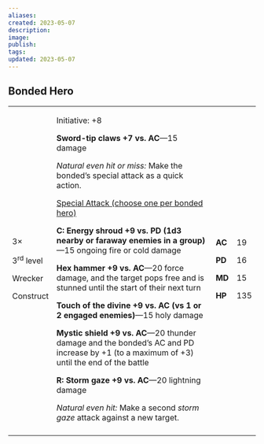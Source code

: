 ```yaml
---
aliases: 
created: 2023-05-07
description: 
image: 
publish: 
tags: 
updated: 2023-05-07
---
```


## Bonded Hero

<table>
<colgroup>
<col style="width: 15%" />
<col style="width: 71%" />
<col style="width: 5%" />
<col style="width: 6%" />
</colgroup>
<tbody>
<tr class="odd">
<td><p>3×</p>
<p>3<sup>rd</sup> level</p>
<p>Wrecker</p>
<p>Construct</p></td>
<td><p>Initiative: +8</p>
<p><strong>Sword-tip claws +7 vs. AC</strong>—15 damage</p>
<p><em>Natural even hit or miss:</em> Make the bonded’s special attack
as a quick action.</p>
<p><u>Special Attack (choose one per bonded hero)</u></p>
<p><strong>C: Energy shroud +9 vs. PD (1d3 nearby or faraway enemies in
a group)</strong>—15 ongoing fire or cold damage</p>
<p><strong>Hex hammer +9 vs. AC</strong>—20 force damage, and the target
pops free and is stunned until the start of their next turn</p>
<p><strong>Touch of the divine +9 vs. AC (vs 1 or 2 engaged
enemies)</strong>—15 holy damage</p>
<p><strong>Mystic shield +9 vs. AC</strong>—20 thunder damage and the
bonded’s AC and PD increase by +1 (to a maximum of +3) until the end of
the battle</p>
<p><strong>R: Storm gaze +9 vs. AC</strong>—20 lightning damage</p>
<p><em>Natural even hit:</em> Make a second <em>storm gaze</em> attack
against a new target.</p></td>
<td><p><strong>AC</strong></p>
<p><strong>PD</strong></p>
<p><strong>MD</strong></p>
<p><strong>HP</strong></p></td>
<td><p>19</p>
<p>16</p>
<p>15</p>
<p>135</p></td>
</tr>
<tr class="even">
<td></td>
<td></td>
<td></td>
<td></td>
</tr>
</tbody>
</table>

